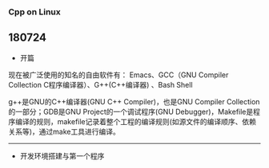 ### Cpp on Linux

## 180724

- 开篇

现在被广泛使用的知名的自由软件有： 
Emacs、GCC（GNU Compiler Collection C程序编译器）、G++(C++编译器) 、Bash Shell

g++是GNU的C++编译器(GNU C++ Compiler)，也是GNU Compiler Collection的一部分；GDB是GNU Project的一个调试程序(GNU Debugger)，Makefile是程序编译的规则，makefile记录着整个工程的编译规则(如源文件的编译顺序、依赖关系等)，通过make工具进行编译。

---

- 开发环境搭建与第一个程序